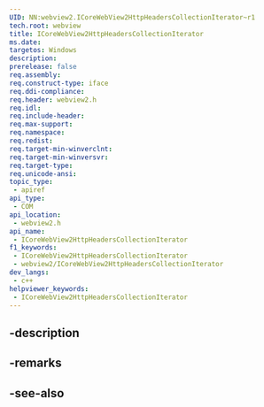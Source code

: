 ```yaml
---
UID: NN:webview2.ICoreWebView2HttpHeadersCollectionIterator~r1
tech.root: webview
title: ICoreWebView2HttpHeadersCollectionIterator
ms.date: 
targetos: Windows
description: 
prerelease: false
req.assembly: 
req.construct-type: iface
req.ddi-compliance: 
req.header: webview2.h
req.idl: 
req.include-header: 
req.max-support: 
req.namespace: 
req.redist: 
req.target-min-winverclnt: 
req.target-min-winversvr: 
req.target-type: 
req.unicode-ansi: 
topic_type:
 - apiref
api_type:
 - COM
api_location:
 - webview2.h
api_name:
 - ICoreWebView2HttpHeadersCollectionIterator
f1_keywords:
 - ICoreWebView2HttpHeadersCollectionIterator
 - webview2/ICoreWebView2HttpHeadersCollectionIterator
dev_langs:
 - c++
helpviewer_keywords:
 - ICoreWebView2HttpHeadersCollectionIterator
---
```


## -description

## -remarks

## -see-also


